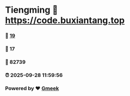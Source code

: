 # Tiengming :link: https://code.buxiantang.top 
### :page_facing_up: [19](https://code.buxiantang.top/tag.html) 
### :speech_balloon: 17 
### :hibiscus: 82739 
### :alarm_clock: 2025-09-28 11:59:56 
### Powered by :heart: [Gmeek](https://github.com/Meekdai/Gmeek)
